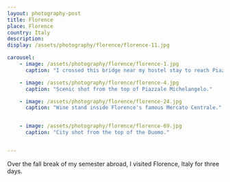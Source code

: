 ```yaml
---
layout: photography-post
title: Florence
place: Florence
country: Italy
description:
display: /assets/photography/florence/florence-11.jpg

carousel:
    - image: /assets/photography/florence/florence-1.jpg
      caption: "I crossed this bridge near my hostel stay to reach Piazzale Michelangelo."

    - image: /assets/photography/florence/florence-4.jpg
      caption: "Scenic shot from the top of Piazzale Michelangelo."

    - image: /assets/photography/florence/florence-24.jpg
      caption: "Wine stand inside Florence's famous Mercato Centrale."


    - image: /assets/photography/florence/florence-69.jpg
      caption: "City shot from the top of the Duomo."


---
```


Over the fall break of my semester abroad, I visited Florence, Italy for three days. 